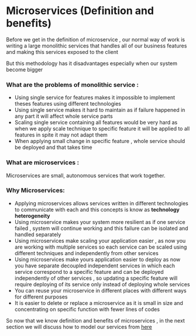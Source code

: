 
# Microservices (Definition and benefits)

Before we get in the definition of microservice , our normal way of work is writing a large monolithic services that handles all of our business features and making this services exposed to the client

But this methodology has it disadvantages especially when our system become bigger

### What are the problems of monolithic service :

-   Using single service for features makes it impossible to implement theses features using different technologies
-   Using single service makes it hard to maintain as if failure happened in any part it will affect whole service parts
-   Scaling single service containing all features would be very hard as when we apply scale technique to specific feature it will be applied to all features in spite it may not adapt them
-   When applying small change in specific feature , whole service should be deployed and that takes time

### **What are microservices :**

Microservices are small, autonomous services that work together.

### Why Microservices:

-   Applying microservices allows services written in different technologies to communicate with each and this concepts is know as  **technology heterogeneity**
-   Using microservice makes your system more resilient as if one service failed , system will continue working and this failure can be isolated and handled separately
-   Using microservices make scaling your application easier , as now you are working with multiple services so each service can be scaled using different techniques and independently from other services
-   Using microservices make yours application easier to deploy as now you have separate decoupled independent services in which each service correspond to a specific feature and can be deployed independently of other services , so updating a specific feature will require deploying of its service only instead of deploying whole services
-   You can reuse your microservice in different places with different ways for different purposes
-   It is easier to delete or replace a microservice as it is small in size and concentrating on specific function with fewer lines of codes

So now that we know definition and benefits of microservices , in the next section we will discuss how to model our services from [here](modelservices.md)
